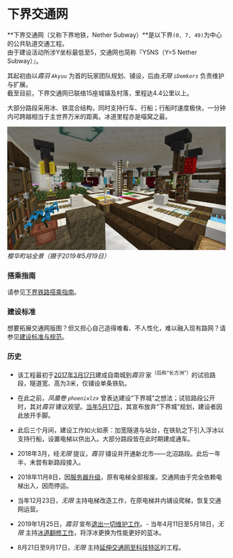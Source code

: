 # 下界交通网

**下界交通网（又称下界地铁，Nether Subway）**是以下界`(0, 7, 49)`为中心的公共轨道交通工程。  
由于建设活动所涉Y坐标最低至5，交通网也简称『Y5NS（Y=5 Nether Subway）』。

其起初由以*霞羽 `Akyuu`* 为首的玩家团队规划、铺设，后由*无限 `iDemkors`* 负责维护与扩展。  
截至目前，下界交通网已联络15座城镇及村落，里程达4.4公里以上。

大部分路段采用冰、铁混合结构，同时支持行车、行船；行船时速度极快，一分钟内可跨越相当于主世界万米的距离。冰道里程亦是喵窝之最。

![下界樱华町站](../../assets/images/projects/Nether-Traffic-Sakuracho.jpg.jfif)  
*樱华町站全景（摄于2019年5月19日）*

### 搭乘指南

请参见[下界铁路搭乘指南](space/map-navi/railway-nether)。

### 建设标准

想要拓展交通网版图？但又担心自己造得难看、不人性化，难以融入现有路网？请参见[建设标准与规范](space/building/railway-construction-standard)。

### 历史

- 该工程最初于[2017年3月17日](https://bbs.nyaa.cat/d/954--)建成自南城到*霞羽* 家<sup>（后称“长方洲”）</sup>的试验路段，隧道宽、高为3米，仅铺设单条铁轨。  
- 在此之前，*凤凰卷 `phoenixlzx`* 曾表达建设“下界城”之想法；试验路段公开时，其对*霞羽* 建议观望。[当年5月17日](https://bbs.nyaa.cat/d/987--)，其宣布放弃“下界城”规划，建设者因此放开手脚。  
- 此后三个月间，建设工作如火如荼：加宽隧道与站台，在铁轨之下引入浮冰以支持行船，设置电梯以供出入。大部分路段皆在此时期建成通车。  
- 2018年3月，经*无限* 提议，*霞羽* 铺设并开通新北市——北沼路段。此后一年半，未尝有新路段接入。


- 2018年11月8日，因[服务器升级](https://bbs.nyaa.cat/d/1362-minecraft-1-13-2-aquatic-update)，原有电梯全部报废。交通网由于完全依赖电梯出入，因而停运。  
- 当年12月23日，*无限* 主持电梯改造工作，在原电梯井内铺设爬梯，恢复交通网运营。


- 2019年1月25日，*霞羽* 宣布[退出一切维护工作](https://bbs.nyaa.cat/d/1362-minecraft-1-13-2-aquatic-update/17)。- 当年4月11日至5月18日，*无限* 主持[冰道翻修工作](https://bbs.nyaa.cat/d/1395)，将浮冰更换为性能更好的蓝冰。  
- 8月21日至9月17日，*无限* 主持[延伸交通网至科技特区](https://bbs.nyaa.cat/d/1457)的工程。
